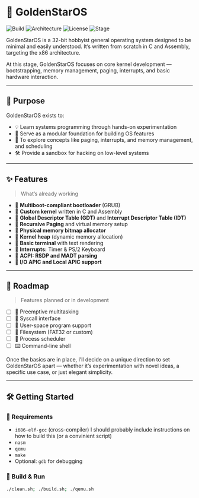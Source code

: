 # 🌟 GoldenStarOS

![Build](https://img.shields.io/badge/build-passing-brightgreen)
![Architecture](https://img.shields.io/badge/arch-x86-blue)
![License](https://img.shields.io/badge/license-MIT-blueviolet)
![Stage](https://img.shields.io/badge/status-early--stage-yellow)

GoldenStarOS is a 32-bit hobbyist general operating system designed to be minimal and easily understood. It’s written from scratch in C and Assembly, targeting the x86 architecture.

At this stage, GoldenStarOS focuses on core kernel development — bootstrapping, memory management, paging, interrupts, and basic hardware interaction.

---

## 🎯 Purpose

GoldenStarOS exists to:

- 💡 Learn systems programming through hands-on experimentation
- 🧱 Serve as a modular foundation for building OS features
- 🧠 To explore concepts like paging, interrupts, and memory management, and scheduling
- 🛠️ Provide a sandbox for hacking on low-level systems

---

## ✨ Features

> What’s already working

- 🔹 **Multiboot-compliant bootloader** (GRUB)
- 🔹 **Custom kernel** written in C and Assembly
- 🔹 **Global Descriptor Table (GDT)** and **Interrupt Descriptor Table (IDT)**
- 🔹 **Recursive Paging** and virtual memory setup
- 🔹 **Physical memory bitmap allocator**
- 🔹 **Kernel heap** (dynamic memory allocation)
- 🔹 **Basic terminal** with text rendering
- 🔹 **Interrupts:** Timer & PS/2 Keyboard
- 🔹 **ACPI: RSDP and MADT parsing**
- 🔹 **I/O APIC and Local APIC support**

---

## 🔮 Roadmap

> Features planned or in development

- [ ] 🧵 Preemptive multitasking
- [ ] 💬 Syscall interface
- [ ] 🧍 User-space program support
- [ ] 💾 Filesystem (FAT32 or custom)
- [ ] 🧠 Process scheduler
- [ ] ⌨️ Command-line shell

Once the basics are in place, I’ll decide on a unique direction to set GoldenStarOS apart — whether it’s experimentation with novel ideas, a specific use case, or just elegant simplicity.

---

## 🛠️ Getting Started

### 🔧 Requirements

- `i686-elf-gcc` (cross-compiler) I should probably include instructions on how to build this (or a convinient script)
- `nasm`
- `qemu`
- `make`
- Optional: `gdb` for debugging

### 🚀 Build & Run

```bash
./clean.sh; ./build.sh; ./qemu.sh

